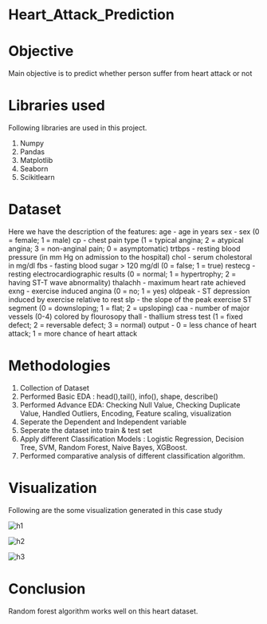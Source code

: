 # Heart_Attack_Prediction

# Objective
Main objective is to predict whether person suffer from heart attack or not

# Libraries used
Following libraries are used in this project.
1) Numpy
2) Pandas
3) Matplotlib
4) Seaborn
5) Scikitlearn

# Dataset
Here we have the description of the features:
age - age in years
sex - sex (0 = female; 1 = male)
cp - chest pain type (1 = typical angina; 2 = atypical angina; 3 = non-anginal pain; 0 = asymptomatic)
trtbps - resting blood pressure (in mm Hg on admission to the hospital)
chol - serum cholestoral in mg/dl
fbs - fasting blood sugar > 120 mg/dl (0 = false; 1 = true)
restecg - resting electrocardiographic results (0 = normal; 1 = hypertrophy; 2 = having ST-T wave abnormality)
thalachh - maximum heart rate achieved
exng - exercise induced angina (0 = no; 1 = yes)
oldpeak - ST depression induced by exercise relative to rest
slp - the slope of the peak exercise ST segment (0 = downsloping; 1 = flat; 2 = upsloping)
caa - number of major vessels (0-4) colored by flourosopy
thall - thallium stress test (1 = fixed defect; 2 = reversable defect; 3 = normal)
output - 0 = less chance of heart attack; 1 = more chance of heart attack

# Methodologies
1) Collection of Dataset
2) Performed Basic EDA : head(),tail(), info(), shape, describe()
3) Performed Advance EDA: Checking Null Value, Checking Duplicate Value, Handled Outliers, Encoding, Feature scaling, visualization
4) Seperate the Dependent and Independent variable
5) Seperate the dataset into train & test set
6) Apply different Classification Models : Logistic Regression, Decision Tree, SVM, Random Forest, Naive Bayes, XGBoost.
7) Performed comparative analysis of different classification algorithm.

# Visualization
Following are the some visualization generated in this case study

![h1](https://github.com/nisarggandhewar/Heart_Attack_Prediction/assets/43102697/3e78f705-0c65-4808-9818-3309e7070c45)


![h2](https://github.com/nisarggandhewar/Heart_Attack_Prediction/assets/43102697/9960a2eb-7fab-450a-96a0-a7b3e5bd77da)


![h3](https://github.com/nisarggandhewar/Heart_Attack_Prediction/assets/43102697/4b42189d-7da8-40e8-b49c-c4825714a15f)

# Conclusion
Random forest algorithm works well on this heart dataset.
